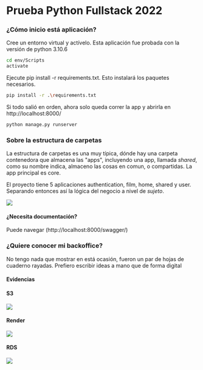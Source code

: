 # Prueba Python Fullstack 2022

### ¿Cómo inicio está aplicación?


Cree un entorno virtual y actívelo. Esta aplicación fue probada con la versión de python 3.10.6
```sh
cd env/Scripts
activate
```

Ejecute pip install -r requirements.txt. Esto instalará los paquetes necesarios. 
```sh
pip install -r .\requirements.txt
```
Si todo salió en orden, ahora solo queda correr la app y abrirla en http://localhost:8000/
```sh
python manage.py runserver
```


### Sobre la estructura de carpetas
La estructura de carpetas es una muy típica, dónde hay una carpeta contenedora que almacena las "apps", incluyendo una app, llamada *shared*, como su nombre indica, almaceno las cosas en comun, o compartidas. La app principal es core.

El proyecto tiene 5 aplicaciones authentication, film, home, shared y user. Separando entonces así la lógica del negocio a nivel de *sujeto*.

![](http://corralesdev.com/wp-content/uploads/2022/12/estructura-de-carpetas.png)

#### ¿Necesita documentación?
Puede navegar (http://localhost:8000/swagger/) 

### ¿Quiere conocer mi backoffice?
No tengo nada que mostrar en está ocasión, fueron un par de hojas de cuaderno rayadas. Prefiero escribir ideas a mano que de forma digital

#### Evidencias

#### S3
![](http://corralesdev.com/wp-content/uploads/2022/10/s3_bucket_standard.png)

#### Render
![](http://corralesdev.com/wp-content/uploads/2022/10/render_web_service.png)

#### RDS
![](http://corralesdev.com/wp-content/uploads/2022/10/aws_rds_postgresql.png)